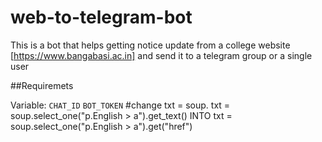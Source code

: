 # web-to-telegram-bot
This is a bot that helps getting notice update from a college website [https://www.bangabasi.ac.in] and send it to a telegram group or a single user
 
##Requiremets

Variable: 
`CHAT_ID`
`BOT_TOKEN`
#change 
txt = soup. txt = soup.select_one("p.English > a").get_text() INTO txt = soup.select_one("p.English > a").get("href")
